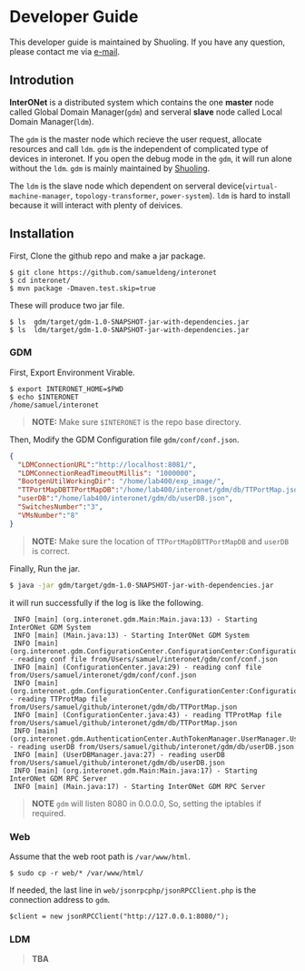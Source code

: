 # Developer Guide
This developer guide is maintained by Shuoling. If you have any question, please contact me via [e-mail](mr.dengshuoling@gmail.com).

## Introdution
**InterONet** is a distributed system which contains the one **master** node called Global Domain Manager(`gdm`) and serveral **slave** node called Local Domain Manager(`ldm`).

The `gdm` is the master node which recieve the user request, allocate resources and call `ldm`. `gdm` is the independent of complicated type of devices in interonet. If you open the debug mode in the `gdm`, it will run alone without the `ldm`. `gdm` is mainly maintained by [Shuoling](mr.dengshuoling@gmail.com).

The `ldm` is the slave node which dependent on serveral device(`virtual-machine-manager`, `topology-transformer`, `power-system`). `ldm` is hard to install because it will interact with plenty of deivices. 


##  Installation
First, Clone the github repo and make a jar package.
```
$ git clone https://github.com/samueldeng/interonet
$ cd interonet/
$ mvn package -Dmaven.test.skip=true
```
These will produce two jar file.
```
$ ls  gdm/target/gdm-1.0-SNAPSHOT-jar-with-dependencies.jar
$ ls  ldm/target/gdm-1.0-SNAPSHOT-jar-with-dependencies.jar
```

### GDM
First, Export Environment Virable.
```
$ export INTERONET_HOME=$PWD
$ echo $INTERONET
/home/samuel/interonet
```
> **NOTE:** Make sure `$INTERONET` is the repo base directory.

Then, Modify the GDM Configuration file `gdm/conf/conf.json`. 
```json
{
  "LDMConnectionURL":"http://localhost:8081/",
  "LDMConnectionReadTimeoutMillis": "1000000",
  "BootgenUtilWorkingDir": "/home/lab400/exp_image/",
  "TTPortMapDBTTPortMapDB":"/home/lab400/interonet/gdm/db/TTPortMap.json",
  "userDB":"/home/lab400/interonet/gdm/db/userDB.json",
  "SwitchesNumber":"3",
  "VMsNumber":"8"
}
```
> **NOTE:** Make sure the location of `TTPortMapDBTTPortMapDB` and `userDB` is correct.


Finally, Run the jar.
```bash
$ java -jar gdm/target/gdm-1.0-SNAPSHOT-jar-with-dependencies.jar
```
it will run successfully if the log is like the following.
```
 INFO [main] (org.interonet.gdm.Main:Main.java:13) - Starting InterONet GDM System
 INFO [main] (Main.java:13) - Starting InterONet GDM System
 INFO [main] (org.interonet.gdm.ConfigurationCenter.ConfigurationCenter:ConfigurationCenter.java:29) - reading conf file from/Users/samuel/interonet/gdm/conf/conf.json
 INFO [main] (ConfigurationCenter.java:29) - reading conf file from/Users/samuel/interonet/gdm/conf/conf.json
 INFO [main] (org.interonet.gdm.ConfigurationCenter.ConfigurationCenter:ConfigurationCenter.java:43) - reading TTProtMap file from/Users/samuel/github/interonet/gdm/db/TTPortMap.json
 INFO [main] (ConfigurationCenter.java:43) - reading TTProtMap file from/Users/samuel/github/interonet/gdm/db/TTPortMap.json
 INFO [main] (org.interonet.gdm.AuthenticationCenter.AuthTokenManager.UserManager.UserDBManager:UserDBManager.java:27) - reading userDB from/Users/samuel/github/interonet/gdm/db/userDB.json
 INFO [main] (UserDBManager.java:27) - reading userDB from/Users/samuel/github/interonet/gdm/db/userDB.json
 INFO [main] (org.interonet.gdm.Main:Main.java:17) - Starting InterONet GDM RPC Server
 INFO [main] (Main.java:17) - Starting InterONet GDM RPC Server
 ```
 >**NOTE** `gdm` will listen 8080 in 0.0.0.0, So, setting the iptables if required.
 
### Web
Assume that the web root path is `/var/www/html`.
```
$ sudo cp -r web/* /var/www/html/
```
If needed, the last line in `web/jsonrpcphp/jsonRPCClient.php` is the connection address to `gdm`.
```
$client = new jsonRPCClient("http://127.0.0.1:8080/");
```

### LDM
> **TBA**
